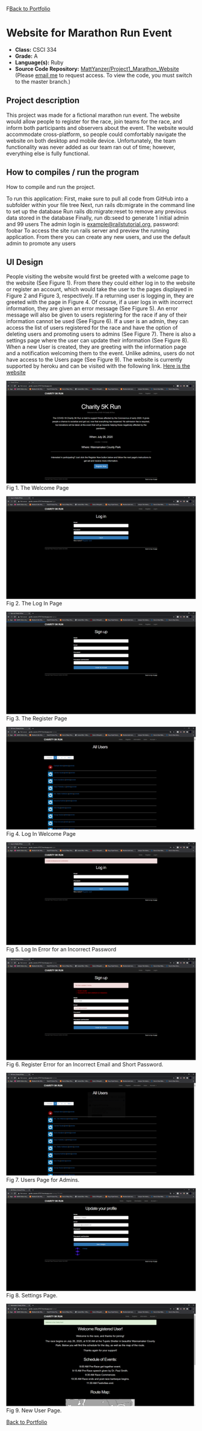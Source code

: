 F[Back to Portfolio](./)

Website for Marathon Run Event
===============

-   **Class:** CSCI 334
-   **Grade:** A
-   **Language(s):** Ruby
-   **Source Code Repository:** [MattYanzer/Project1_Marathon_Website](https://github.com/MattYanzer/Project1_Marathon_Website)  
    (Please [email me](mailto:mcyanzer@csustudent.net?subject=GitHub%20Access) to request access. To view the code, you must switch to the master branch.)

## Project description

This project was made for a fictional marathon run event. The website would allow people to register for the race, join teams for the race, and inform both participants and observers about the event. The website would accommodate cross-platform, so people could comfortably navigate the website on both desktop and mobile device. Unfortunately, the team functionality was never added as our team ran out of time; however, everything else is fully functional.

## How to compiles / run the program

How to compile and run the project.

To run this application: First, make sure to pull all code from GitHub into a subfolder within your file tree Next, run rails db:migrate in the command line to set up the database Run rails db:migrate:reset to remove any previous data stored in the database Finally, run db:seed to generate 1 initial admin and 99 users The admin login is example@railstutorial.org, password: foobar To access the site run rails server and preview the running application. From there you can create any new users, and use the default admin to promote any users

## UI Design

People visiting the website would first be greeted with a welcome page to the website (See Figure 1). From there they could either log in to the website or register an account, which would take the user to the pages displayed in Figure 2 and Figure 3, respectively. If a returning user is logging in, they are greeted with the page in Figure 4. Of course, if a user logs in with incorrect information, they are given an error message (See Figure 5). An error message will also be given to users registering for the race if any of their information cannot be used (See Figure 6). If a user is an admin, they can access the list of users registered for the race and have the option of deleting users and promoting users to admins (See Figure 7). There is also a settings page where the user can update their information (See Figure 8). When a new User is created, they are greeting with the information page and a notification welcoming them to the event. Unlike admins, users do not have access to the Users page (See Figure 9). The website is currently supported by heroku and can be visited with the following link. [Here is the website](http://gentle-caverns-07357.herokuapp.com/)

![screenshot](images/HomePage.PNG)
Fig 1. The Welcome Page

![screenshot](images/LogInPage.PNG)
Fig 2. The Log In Page

![screenshot](images/RegisterPage.PNG)
Fig 3. The Register Page

![screenshot](images/AdminUsers.PNG)
Fig 4. Log In Welcome Page

![screenshot](images/LogInError.PNG)
Fig 5. Log In Error for an Incorrect Password

![screenshot](images/RegisterError.PNG)
Fig 6. Register Error for an Incorrect Email and Short Password.

![screenshot](images/UsersPage.PNG)
Fig 7. Users Page for Admins.

![screenshot](images/Settings.PNG)
Fig 8. Settings Page.

![screenshot](images/NewUser.PNG)
Fig 9. New User Page.

[Back to Portfolio](./)
